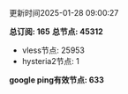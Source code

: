 更新时间2025-01-28 09:00:27

**总订阅: 165**
**总节点: 45312**
- vless节点: 25953
- hysteria2节点: 1

**google ping有效节点: 633**
